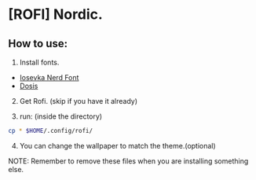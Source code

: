 # [ROFI] Nordic.

## How to use:
1. Install fonts.
- [Iosevka Nerd Font](https://github.com/ryanoasis/nerd-fonts/releases/download/v2.1.0/Iosevka.zip)
- [Dosis](https://fonts.google.com/specimen/Dosis?query=Dosis)

2. Get Rofi. (skip if you have it already)

3. run: (inside the directory)
```sh
cp * $HOME/.config/rofi/
```

4. You can change the wallpaper to match the theme.(optional)

NOTE: Remember to remove these files when you are installing something else.
